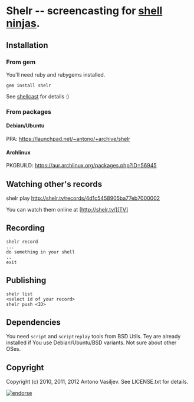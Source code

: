 # Shelr -- screencasting for [shell ninjas][TV].

## Installation

### From gem

You'll need ruby and rubygems installed.

    gem install shelr

See [shellcast](http://shelr.tv/records/4f49ea4ae557800001000004) for details :)

### From packages

#### Debian/Ubuntu

PPA: https://launchpad.net/~antono/+archive/shelr

#### Archlinux

PKGBUILD: https://aur.archlinux.org/packages.php?ID=56945

## Watching other's records

   shelr play http://shelr.tv/records/4d1c5458905ba77eb7000002

You can watch them online at [http://shelr.tv/][TV]

## Recording

    shelr record
    ...
    do something in your shell
    ..
    exit

## Publishing

    shelr list
    <select id of your record>
    shelr push <ID>

## Dependencies

You need `script` and `scriptreplay` tools from BSD Utils.
Tey are already installed if You use Debian/Ubuntu/BSD variants.
Not sure about other OSes.

## Copyright

Copyright (c) 2010, 2011, 2012 Antono Vasiljev. See LICENSE.txt for details.

[![endorse](http://api.coderwall.com/antono/endorsecount.png)](http://coderwall.com/antono)

[TV]: http://shelr.tv/ "Shellcasts from shell ninjas"
